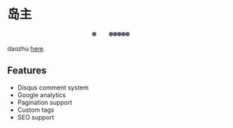 # 岛主

![image](/images/0.gif)

daozhu [here](https://liuhaifeng2005.github.io).

## Features

- Disqus comment system
- Google analytics
- Pagination support
- Custom tags
- SEO support


